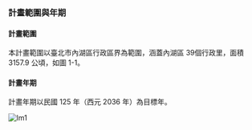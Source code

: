 ### 計畫範圍與年期

#### 計畫範圍

本計畫範圍以臺北市內湖區行政區界為範圍，涵蓋內湖區 39個行政里，面積 3157.9 公頃，如圖 1-1。

#### 計畫年期

計畫年期以民國 125 年（西元 2036 年）為目標年。


![Im1](images/Im1)


